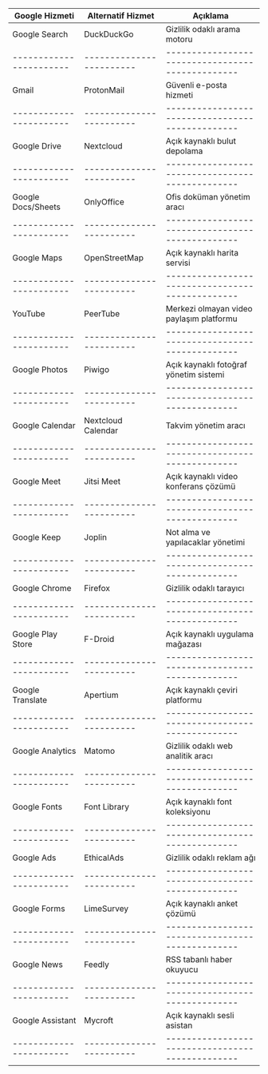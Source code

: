 | **Google Hizmeti**    | **Alternatif Hizmet**  | **Açıklama**                                   |
|-----------------------|------------------------|------------------------------------------------|
| Google Search         | DuckDuckGo             | Gizlilik odaklı arama motoru                   |
|-----------------------|------------------------|------------------------------------------------|
| Gmail                 | ProtonMail             | Güvenli e-posta hizmeti                        |
|-----------------------|------------------------|------------------------------------------------|
| Google Drive          | Nextcloud              | Açık kaynaklı bulut depolama                   |
|-----------------------|------------------------|------------------------------------------------|
| Google Docs/Sheets    | OnlyOffice             | Ofis doküman yönetim aracı                     |
|-----------------------|------------------------|------------------------------------------------|
| Google Maps           | OpenStreetMap          | Açık kaynaklı harita servisi                   |
|-----------------------|------------------------|------------------------------------------------|
| YouTube               | PeerTube               | Merkezi olmayan video paylaşım platformu       |
|-----------------------|------------------------|------------------------------------------------|
| Google Photos         | Piwigo                 | Açık kaynaklı fotoğraf yönetim sistemi         |
|-----------------------|------------------------|------------------------------------------------|
| Google Calendar       | Nextcloud Calendar     | Takvim yönetim aracı                           |
|-----------------------|------------------------|------------------------------------------------|
| Google Meet           | Jitsi Meet             | Açık kaynaklı video konferans çözümü           |
|-----------------------|------------------------|------------------------------------------------|
| Google Keep           | Joplin                 | Not alma ve yapılacaklar yönetimi              |
|-----------------------|------------------------|------------------------------------------------|
| Google Chrome         | Firefox                | Gizlilik odaklı tarayıcı                       |
|-----------------------|------------------------|------------------------------------------------|
| Google Play Store     | F-Droid                | Açık kaynaklı uygulama mağazası                |
|-----------------------|------------------------|------------------------------------------------|
| Google Translate      | Apertium               | Açık kaynaklı çeviri platformu                 |
|-----------------------|------------------------|------------------------------------------------|
| Google Analytics      | Matomo                 | Gizlilik odaklı web analitik aracı             |
|-----------------------|------------------------|------------------------------------------------|
| Google Fonts          | Font Library           | Açık kaynaklı font koleksiyonu                 |
|-----------------------|------------------------|------------------------------------------------|
| Google Ads            | EthicalAds             | Gizlilik odaklı reklam ağı                     |
|-----------------------|------------------------|------------------------------------------------|
| Google Forms          | LimeSurvey             | Açık kaynaklı anket çözümü                     |
|-----------------------|------------------------|------------------------------------------------|
| Google News           | Feedly                 | RSS tabanlı haber okuyucu                      |
|-----------------------|------------------------|------------------------------------------------|
| Google Assistant      | Mycroft                | Açık kaynaklı sesli asistan                    |
|-----------------------|------------------------|------------------------------------------------|
